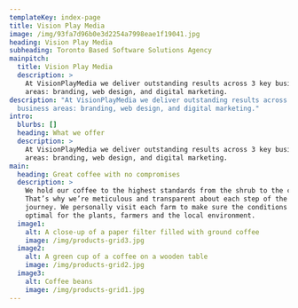 ```yaml
---
templateKey: index-page
title: Vision Play Media
image: /img/93fa7d96b0e3d2254a7998eae1f19041.jpg
heading: Vision Play Media
subheading: Toronto Based Software Solutions Agency
mainpitch:
  title: Vision Play Media
  description: >
    At VisionPlayMedia we deliver outstanding results across 3 key business
    areas: branding, web design, and digital marketing.
description: "At VisionPlayMedia we deliver outstanding results across 3 key
  business areas: branding, web design, and digital marketing."
intro:
  blurbs: []
  heading: What we offer
  description: >
    At VisionPlayMedia we deliver outstanding results across 3 key business
    areas: branding, web design, and digital marketing.
main:
  heading: Great coffee with no compromises
  description: >
    We hold our coffee to the highest standards from the shrub to the cup.
    That’s why we’re meticulous and transparent about each step of the coffee’s
    journey. We personally visit each farm to make sure the conditions are
    optimal for the plants, farmers and the local environment.
  image1:
    alt: A close-up of a paper filter filled with ground coffee
    image: /img/products-grid3.jpg
  image2:
    alt: A green cup of a coffee on a wooden table
    image: /img/products-grid2.jpg
  image3:
    alt: Coffee beans
    image: /img/products-grid1.jpg
---
```

